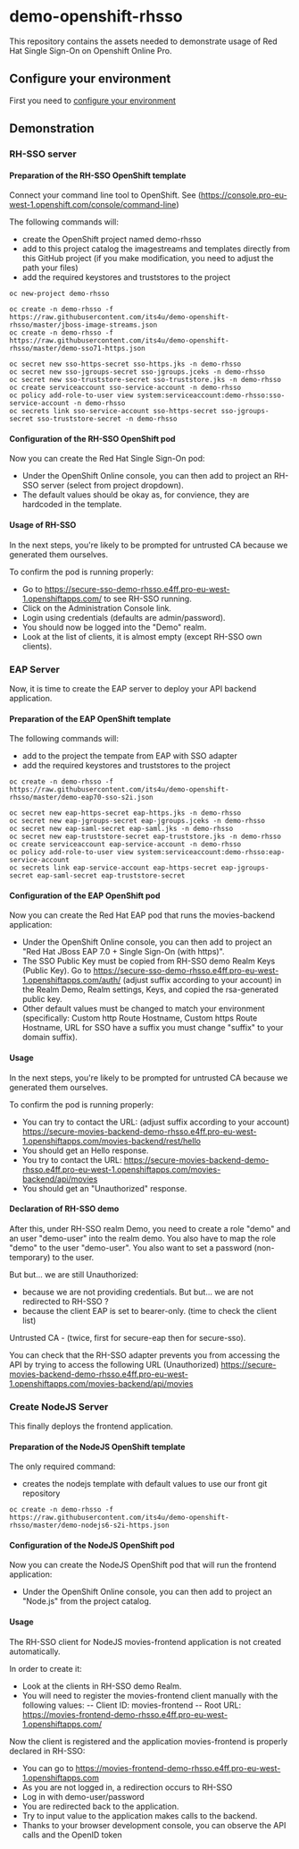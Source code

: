 # demo-openshift-rhsso

This repository contains the assets needed to demonstrate usage of Red Hat Single Sign-On on Openshift Online Pro.

## Configure your environment

First you need to [configure your environment](./docs/setup.md)

## Demonstration

### RH-SSO server

#### Preparation of the RH-SSO OpenShift template

Connect your command line tool to OpenShift. See (https://console.pro-eu-west-1.openshift.com/console/command-line)

The following commands will:
- create the OpenShift project named demo-rhsso
- add to this project catalog the imagestreams and templates directly from this GitHub project (if you make modification, you need to adjust the path your files)
- add the required keystores and truststores to the project

```
oc new-project demo-rhsso

oc create -n demo-rhsso -f https://raw.githubusercontent.com/its4u/demo-openshift-rhsso/master/jboss-image-streams.json
oc create -n demo-rhsso -f https://raw.githubusercontent.com/its4u/demo-openshift-rhsso/master/demo-sso71-https.json

oc secret new sso-https-secret sso-https.jks -n demo-rhsso
oc secret new sso-jgroups-secret sso-jgroups.jceks -n demo-rhsso
oc secret new sso-truststore-secret sso-truststore.jks -n demo-rhsso
oc create serviceaccount sso-service-account -n demo-rhsso
oc policy add-role-to-user view system:serviceaccount:demo-rhsso:sso-service-account -n demo-rhsso
oc secrets link sso-service-account sso-https-secret sso-jgroups-secret sso-truststore-secret -n demo-rhsso
```

#### Configuration of the RH-SSO OpenShift pod

Now you can create the Red Hat Single Sign-On pod:
- Under the OpenShift Online console, you can then add to project an RH-SSO server (select from project dropdown).
- The default values should be okay as, for convience, they are hardcoded in the template.

#### Usage of RH-SSO

In the next steps, you're likely to be prompted for untrusted CA because we generated them ourselves.

To confirm the pod is running properly:
- Go to https://secure-sso-demo-rhsso.e4ff.pro-eu-west-1.openshiftapps.com/ to see RH-SSO running.
- Click on the Administration Console link.
- Login using credentials (defaults are admin/password).
- You should now be logged into the "Demo" realm.
- Look at the list of clients, it is almost empty (except RH-SSO own clients).


### EAP Server

Now, it is time to create the EAP server to deploy your API backend application.

#### Preparation of the EAP OpenShift template

The following commands will:
- add to the project the tempate from EAP with SSO adapter
- add the required keystores and truststores to the project

```
oc create -n demo-rhsso -f https://raw.githubusercontent.com/its4u/demo-openshift-rhsso/master/demo-eap70-sso-s2i.json

oc secret new eap-https-secret eap-https.jks -n demo-rhsso
oc secret new eap-jgroups-secret eap-jgroups.jceks -n demo-rhsso
oc secret new eap-saml-secret eap-saml.jks -n demo-rhsso
oc secret new eap-truststore-secret eap-truststore.jks -n demo-rhsso
oc create serviceaccount eap-service-account -n demo-rhsso
oc policy add-role-to-user view system:serviceaccount:demo-rhsso:eap-service-account
oc secrets link eap-service-account eap-https-secret eap-jgroups-secret eap-saml-secret eap-truststore-secret
```

#### Configuration of the EAP OpenShift pod

Now you can create the Red Hat EAP pod that runs the movies-backend application:
- Under the OpenShift Online console, you can then add to project an "Red Hat JBoss EAP 7.0 + Single Sign-On (with https)".
- The SSO Public Key must be copied from RH-SSO demo Realm Keys (Public Key). Go to https://secure-sso-demo-rhsso.e4ff.pro-eu-west-1.openshiftapps.com/auth/ (adjust suffix according to your account) in the Realm Demo, Realm settings, Keys, and copied the rsa-generated public key.
- Other default values must be changed to match your environment (specifically: Custom http Route Hostname, Custom https Route Hostname, URL for SSO have a suffix you must change "suffix" to your domain suffix).

#### Usage

In the next steps, you're likely to be prompted for untrusted CA because we generated them ourselves.

To confirm the pod is running properly:
- You can try to contact the URL: (adjust suffix according to your account) 
https://secure-movies-backend-demo-rhsso.e4ff.pro-eu-west-1.openshiftapps.com/movies-backend/rest/hello
- You should get an Hello response.
- You try to contact the URL:
https://secure-movies-backend-demo-rhsso.e4ff.pro-eu-west-1.openshiftapps.com/movies-backend/api/movies
- You should get an "Unauthorized" response.

#### Declaration of RH-SSO demo

After this, under RH-SSO realm Demo, you need to create a role "demo" and an user "demo-user" into the realm demo.
You also have to map the role "demo" to the user "demo-user".
You also want to set a password (non-temporary) to the user.

But but... we are still Unauthorized:
- because we are not providing credentials.
But but... we are not redirected to RH-SSO ?
- because the client EAP is set to bearer-only.
(time to check the client list)

Untrusted CA - (twice, first for secure-eap then for secure-sso).

You can check that the RH-SSO adapter prevents you from accessing the API by trying to access the following URL (Unauthorized)
https://secure-movies-backend-demo-rhsso.e4ff.pro-eu-west-1.openshiftapps.com/movies-backend/api/movies


### Create NodeJS Server

This finally deploys the frontend application.

#### Preparation of the NodeJS OpenShift template

The only required command:
- creates the nodejs template with default values to use our front git repository

```
oc create -n demo-rhsso -f https://raw.githubusercontent.com/its4u/demo-openshift-rhsso/master/demo-nodejs6-s2i-https.json
```

#### Configuration of the NodeJS OpenShift pod

Now you can create the NodeJS OpenShift pod that will run the frontend application:
- Under the OpenShift Online console, you can then add to project an "Node.js" from the project catalog.

#### Usage

The RH-SSO client for NodeJS movies-frontend application is not created automatically.

In order to create it:
- Look at the clients in RH-SSO demo Realm.
- You will need to register the movies-frontend client manually with the following values:
-- Client ID: movies-frontend
-- Root URL: https://movies-frontend-demo-rhsso.e4ff.pro-eu-west-1.openshiftapps.com/

Now the client is registered and the application movies-frontend is properly declared in RH-SSO:
- You can go to https://movies-frontend-demo-rhsso.e4ff.pro-eu-west-1.openshiftapps.com
- As you are not logged in, a redirection occurs to RH-SSO
- Log in with demo-user/password
- You are redirected back to the application.
- Try to input value to the application makes calls to the backend.
- Thanks to your browser development console, you can observe the API calls and the OpenID token
